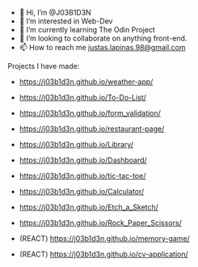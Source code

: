 - 👋 Hi, I’m @J03B1D3N
- 👀 I’m interested in Web-Dev
- 🌱 I’m currently learning The Odin Project
- 💞️ I’m looking to collaborate on anything front-end.
- 📫 How to reach me justas.lapinas.98@gmail.com

Projects I have made:
- https://j03b1d3n.github.io/weather-app/

- https://j03b1d3n.github.io/To-Do-List/
- https://j03b1d3n.github.io/form_validation/
- https://j03b1d3n.github.io/restaurant-page/

- https://j03b1d3n.github.io/Library/
- https://j03b1d3n.github.io/Dashboard/
- https://j03b1d3n.github.io/tic-tac-toe/

- https://j03b1d3n.github.io/Calculator/
- https://j03b1d3n.github.io/Etch_a_Sketch/
- https://j03b1d3n.github.io/Rock_Paper_Scissors/

- (REACT) https://j03b1d3n.github.io/memory-game/
- (REACT) https://j03b1d3n.github.io/cv-application/

<!---
J03B1D3N/J03B1D3N is a ✨ special ✨ repository because its `README.md` (this file) appears on your GitHub profile.
You can click the Preview link to take a look at your changes.
--->
